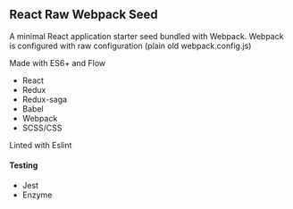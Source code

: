 ## React Raw Webpack Seed

A minimal React application starter seed bundled with Webpack. Webpack is configured with raw configuration (plain old webpack.config.js)




Made with ES6+ and Flow


- React 
- Redux
- Redux-saga
- Babel
- Webpack
- SCSS/CSS

Linted with Eslint

#### Testing
- Jest
- Enzyme
